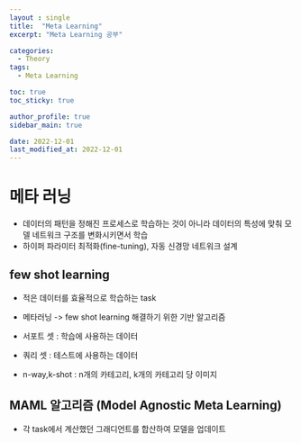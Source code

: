 ```yaml
---
layout : single
title:  "Meta Learning"
excerpt: "Meta Learning 공부"

categories:
  - Theory
tags:
  - Meta Learning

toc: true
toc_sticky: true

author_profile: true
sidebar_main: true

date: 2022-12-01
last_modified_at: 2022-12-01
---
```

# 메타 러닝

- 데이터의 패턴을 정해진 프로세스로 학습하는 것이 아니라 데이터의 특성에 맞춰 모델 네트워크 구조를 변화시키면서 학습
- 하이퍼 파라미터 최적화(fine-tuning), 자동 신경망 네트워크 설계

  

## few shot learning 

- 적은 데이터를 효율적으로 학습하는 task
- 메타러닝 -> few shot learning 해결하기 위한 기반 알고리즘

  

- 서포트 셋 : 학습에 사용하는 데이터
- 쿼리 셋 : 테스트에 사용하는 데이터
- n-way,k-shot : n개의 카테고리, k개의 카테고리 당 이미지

  

## MAML 알고리즘 (Model Agnostic Meta Learning)

- 각 task에서 계산했던 그래디언트를 합산하여 모델을 업데이트